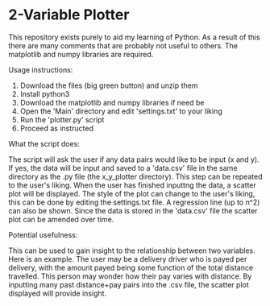 # 2-Variable Plotter 

This repository exists purely to aid my learning of Python. As a result of this there are many comments that are probably not useful to others. The matplotlib and numpy libraries are required.

Usage instructions:

1. Download the files (big green button) and unzip them
2. Install python3
3. Download the matplotlib and numpy libraries if need be
4. Open the 'Main' directory and edit 'settings.txt' to your liking
5. Run the 'plotter.py' script 
6. Proceed as instructed

What the script does:

The script will ask the user if any data pairs would like to be input (x and y). If yes, the data will be input and saved to a 'data.csv' file in the same directory as the .py file (the x_y_plotter directory). This step can be repeated to the user's liking. When the user has finished inputtng the data, a scatter plot will be displayed. The style of the plot can change to the user's liking, this can be done by editing the settings.txt file. A regression line (up to n^2) can also be shown. Since the data is stored in the 'data.csv' file the scatter plot can be amended over time.

Potential usefulness:

This can be used to gain insight to the relationship between two variables. Here is an example. The user may be a delivery driver who is payed per delivery, with the amount payed being some function of the total distance travelled. This person may wonder how their pay varies with distance. By inputting many past distance+pay pairs into the .csv file, the scatter plot displayed will provide insight.
